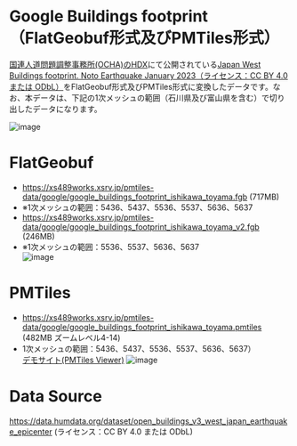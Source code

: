 # Google Buildings footprint（FlatGeobuf形式及びPMTiles形式）
[国連人道問題調整事務所(OCHA)のHDX](https://data.humdata.org/)にて公開されている[Japan West Buildings footprint. Noto Earthquake January 2023（ライセンス：CC BY 4.0 または ODbL）](https://data.humdata.org/dataset/open_buildings_v3_west_japan_earthquake_epicenter)をFlatGeobuf形式及びPMTiles形式に変換したデータです。なお、本データは、下記の1次メッシュの範囲（石川県及び富山県を含む）で切り出したデータになります。

![image](https://github.com/shi-works/noto-hanto-earthquake-2024-google-buildings-footprint/assets/71203808/d2279783-898b-403e-be54-212d49344569)

# FlatGeobuf
- https://xs489works.xsrv.jp/pmtiles-data/google/google_buildings_footprint_ishikawa_toyama.fgb (717MB)
- ※1次メッシュの範囲：5436、5437、5536、5537、5636、5637
- https://xs489works.xsrv.jp/pmtiles-data/google/google_buildings_footprint_ishikawa_toyama_v2.fgb (246MB)
- ※1次メッシュの範囲：5536、5537、5636、5637  
![image](https://github.com/shi-works/noto-hanto-earthquake-2024-google-buildings-footprint/assets/71203808/3d32b959-98e9-4753-a46a-a28163b4c48c)
# PMTiles
- https://xs489works.xsrv.jp/pmtiles-data/google/google_buildings_footprint_ishikawa_toyama.pmtiles
(482MB ズームレベル4-14)  
- 1次メッシュの範囲：5436、5437、5536、5537、5636、5637）  
[デモサイト(PMTiles Viewer)](https://protomaps.github.io/PMTiles/?url=https%3A%2F%2Fxs489works.xsrv.jp%2Fpmtiles-data%2Fgoogle%2Fgoogle_buildings_footprint_ishikawa_toyama.pmtiles#map=13.63/37.39116/136.90156)
![image](https://github.com/shi-works/noto-hanto-earthquake-2024-google-buildings-footprint/assets/71203808/0b2bdb46-2a03-4ed8-8cd4-4dc780fec2f0)
# Data Source
https://data.humdata.org/dataset/open_buildings_v3_west_japan_earthquake_epicenter (ライセンス：CC BY 4.0 または ODbL)

